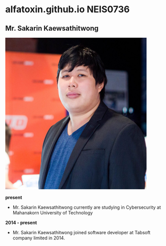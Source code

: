 # alfatoxin.github.io NEIS0736
## Mr. Sakarin Kaewsathitwong 
![](/assets/sakarin.png "Mr. Sakarin Kaewsathitwong")

**present**
- Mr. Sakarin Kaewsathitwong currently are studying in Cybersecurity at Mahanakorn University of Technology

**2014 - present**
- Mr. Sakarin Kaewsathitwong joined software developer at Tabsoft company limited in 2014.